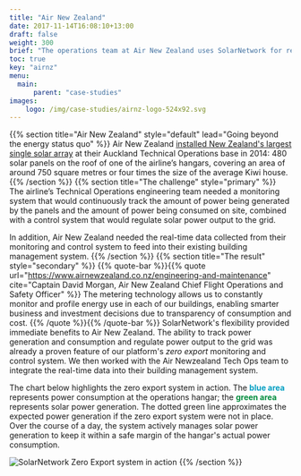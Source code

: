 ```yaml
---
title: "Air New Zealand"
date: 2017-11-14T16:08:10+13:00
draft: false
weight: 300
brief: "The operations team at Air New Zealand uses SolarNetwork for real-time PV energy monitoring and automated load-balancing control on one of New Zealand's largest PV arrays."
toc: true
key: "airnz"
menu:
  main:
      parent: "case-studies"
images:
    logo: /img/case-studies/airnz-logo-524x92.svg
---
```

{{% section  title="Air New Zealand" style="default" lead="Going beyond the energy status quo" %}}
Air New Zealand [installed New Zealand's largest single solar array](https://sustainable.org.nz/sustainable-business-news/air-nz-installs-new-zealands-largest-solar-array/) at their Auckland Technical Operations base in 2014: 480 solar panels on the roof of one of the airline’s hangars, covering an area of around 750 square metres or four times the size of the average Kiwi house.
{{% /section %}}
{{% section  title="The challenge" style="primary" %}}
The airline’s Technical Operations engineering team needed a monitoring system that would continuously track the amount of power being generated by the panels and the amount of power being consumed on site, combined with a control system that would regulate solar power output to the grid.

In addition, Air New Zealand needed the real-time data collected from their monitoring and control system to feed into their existing building management system.
{{% /section %}}
{{% section  title="The result" style="secondary" %}}
{{% quote-bar %}}{{% quote url="https://www.airnewzealand.co.nz/engineering-and-maintenance" cite="Captain David Morgan, Air New Zealand Chief Flight Operations and Safety Officer" %}}
The metering technology allows us to constantly monitor and profile energy use in each of our buildings, enabling smarter business and investment decisions due to transparency of consumption and cost.
{{% /quote %}}{{% /quote-bar %}}
SolarNetwork's flexibility provided immediate benefits to Air New Zealand. The ability to track power generation and consumption and regulate power output to the grid was already a proven feature of our platform's _zero export_ monitoring and control system. We then worked with the Air Newzealand Tech Ops team to integrate the real-time data into their building management system.

The chart below highlights the zero export system in action. The <span style="color: rgb(0, 158, 193); font-weight: 700;">blue area</span> represents power consumption at the operations hangar; the <span style="color: rgb(0, 140, 60); font-weight: 700;">green area</span> represents solar power generation. The dotted green line approximates the expected power generation if the zero export system were not in place. Over the course of a day, the system actively manages solar power generation to keep it within a safe margin of the hangar's actual power consumption.

![SolarNetwork Zero Export system in action](/img/case-studies/airnz-demand-balancer-in-action-712x352.png)
{{% /section %}}
